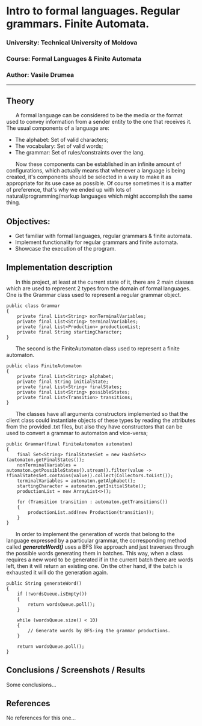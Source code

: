 # Intro to formal languages. Regular grammars. Finite Automata.

### University: Technical University of Moldova
### Course: Formal Languages & Finite Automata
### Author: Vasile Drumea

----

## Theory
&ensp;&ensp;&ensp; A formal language can be considered to be the media or the format used to convey information from a 
sender entity to the one that receives it. The usual components of a language are:

* The alphabet: Set of valid characters;
* The vocabulary: Set of valid words;
* The grammar: Set of rules/constraints over the lang.

&ensp;&ensp;&ensp; Now these components can be established in an infinite amount of configurations, which actually means
that whenever a language is being created, it's components should be selected in a way to make it as appropriate for 
its use case as possible. Of course sometimes it is a matter of preference, that's why we ended up with lots of 
natural/programming/markup languages which might accomplish the same thing.


## Objectives:

* Get familiar with formal languages, regular grammars & finite automata.
* Implement functionality for regular grammars and finite automata.
* Showcase the execution of the program.


## Implementation description

&ensp;&ensp;&ensp; In this project, at least at the current state of it, there are 2 main classes which are used to 
represent 2 types from the domain of formal languages. One is the Grammar class used to represent a regular grammar 
object.
```
public class Grammar
{
    private final List<String> nonTerminalVariables;
    private final List<String> terminalVariables;
    private final List<Production> productionList;
    private final String startingCharacter;
}
```

&ensp;&ensp;&ensp; The second is the FiniteAutomaton class used to represent a finite automaton.
```
public class FiniteAutomaton
{
    private final List<String> alphabet;
    private final String initialState;
    private final List<String> finalStates;
    private final List<String> possibleStates;
    private final List<Transition> transitions;
}
```

&ensp;&ensp;&ensp; The classes have all arguments constructors implemented so that the client class could instantiate 
objects of these types by reading the attributes from the provided .txt files, but also they have constructors that can
be used to convert a grammar to automaton and vice-versa;

```
public Grammar(final FiniteAutomaton automaton)
{
    final Set<String> finalStatesSet = new HashSet<>(automaton.getFinalStates());
    nonTerminalVariables = automaton.getPossibleStates().stream().filter(value -> !finalStatesSet.contains(value)).collect(Collectors.toList());
    terminalVariables = automaton.getAlphabet();
    startingCharacter = automaton.getInitialState();
    productionList = new ArrayList<>();

    for (Transition transition : automaton.getTransitions())
    {
        productionList.add(new Production(transition));
    }
}
```

&ensp;&ensp;&ensp; In order to implement the generation of words that belong to the language expressed by a particular 
grammar, the corresponding method called __*generateWord()*__ uses a BFS like approach and just traverses through the 
possible words generating them in batches. This way, when a class requires a new word to be generated if in the current
batch there are words left, then it will return an existing one. On the other hand, if the batch is exhausted it will do
the generation again.

```
public String generateWord()
{
    if (!wordsQueue.isEmpty())
    {
        return wordsQueue.poll();
    }

    while (wordsQueue.size() < 10)
    {
        // Generate words by BFS-ing the grammar productions.
    }

    return wordsQueue.poll();
}
```


## Conclusions / Screenshots / Results
Some conclusions...


## References
No references for this one...




















